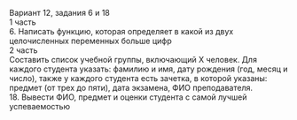 Вариант 12, задания 6 и 18  
1 часть  
6.	Написать функцию, которая определяет в какой из двух целочисленных переменных больше цифр  
2 часть  
Составить список учебной группы, включающий Х человек. Для каждого студента указать: фамилию и имя, дату рождения (год, месяц и число), также у каждого студента есть зачетка, в которой указаны: предмет (от трех до пяти), дата экзамена, ФИО преподавателя.  
18.	Вывести ФИО, предмет и оценки студента с самой лучшей успеваемостью
